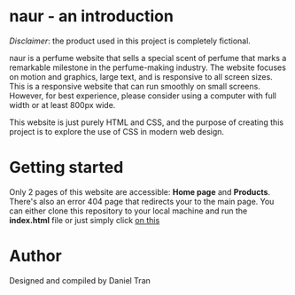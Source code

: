 # naur - an introduction
_Disclaimer_: the product used in this project is completely fictional. 

naur is a perfume website that sells a special scent of perfume that marks a remarkable milestone in the perfume-making industry. The website focuses on motion and graphics, large text, and is responsive to all screen sizes.
This is a responsive website that can run smoothly on small screens. However, for best experience, please consider using a computer with full width or at least 800px wide.

This website is just purely HTML and CSS, and the purpose of creating this project is to explore the use of CSS in modern web design.

# Getting started
Only 2 pages of this website are accessible: **Home page** and **Products**. There's also an error 404 page that redirects your to the main page. 
You can either clone this repository to your local machine and run the **index.html** file or just simply click <a href="https://danieltran-512.github.io/naur/" target="_blank">on this</a>

# Author
Designed and compiled by Daniel Tran
